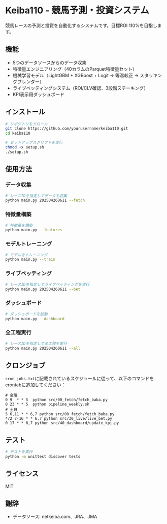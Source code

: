 # Keiba110 - 競馬予測・投資システム

競馬レースの予測と投資を自動化するシステムです。目標ROI 110%を目指します。

## 機能

- 5つのデータソースからのデータ収集
- 特徴量エンジニアリング（40カラムのParquet特徴量セット）
- 機械学習モデル（LightGBM + XGBoost + Logit → 等温較正 → スタッキングブレンダー）
- ライブベッティングシステム（ROI/CLV確認、3段階ステーキング）
- KPI表示用ダッシュボード

## インストール

```bash
# リポジトリをクローン
git clone https://github.com/yourusername/keiba110.git
cd keiba110

# セットアップスクリプトを実行
chmod +x setup.sh
./setup.sh
```

## 使用方法

### データ収集

```bash
# レースIDを指定してデータを収集
python main.py 202504260611 --fetch
```

### 特徴量構築

```bash
# 特徴量を構築
python main.py --features
```

### モデルトレーニング

```bash
# モデルをトレーニング
python main.py --train
```

### ライブベッティング

```bash
# レースIDを指定してライブベッティングを実行
python main.py 202504260611 --bet
```

### ダッシュボード

```bash
# ダッシュボードを起動
python main.py --dashboard
```

### 全工程実行

```bash
# レースIDを指定して全工程を実行
python main.py 202504260611 --all
```

## クロンジョブ

`cron_jobs.txt`に記載されているスケジュールに従って、以下のコマンドをcrontabに追加してください：

```
# 金曜
0 9  * * 5  python src/00_fetch/fetch_baba.py
0 23 * * 5  python pipeline_weekly.sh
# 土日
5 6,11 * * 6,7 python src/00_fetch/fetch_baba.py
*/2 7-16 * * 6,7 python src/30_live/live_bet.py
0 17 * * 6,7 python src/40_dashboard/update_kpi.py
```

## テスト

```bash
# テストを実行
python -m unittest discover tests
```

## ライセンス

MIT

## 謝辞

- データソース: netkeiba.com、JRA、JMA
